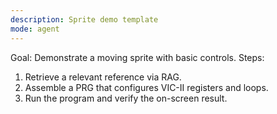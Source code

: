 ```yaml
---
description: Sprite demo template
mode: agent
---
```


<!-- id: sprite_demo -->
<!-- keywords: sprite, graphics, move -->

Goal: Demonstrate a moving sprite with basic controls.
Steps:
1. Retrieve a relevant reference via RAG.
2. Assemble a PRG that configures VIC-II registers and loops.
3. Run the program and verify the on-screen result.
